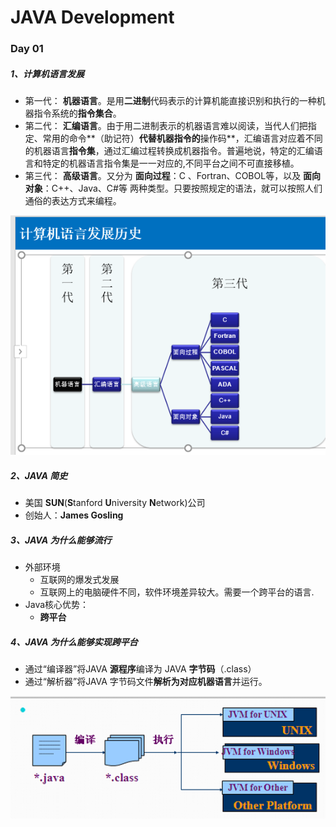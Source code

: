 # JAVA Development 

###   

### Day 01



##### 1、计算机语言发展

- 第一代： **机器语言**。是用**二进制**代码表示的计算机能直接识别和执行的一种机器指令系统的**指令集合**。
- 第二代： **汇编语言**。由于用二进制表示的机器语言难以阅读，当代人们把指定、常用的命令**（助记符）**代替机器指令的**操作码**，汇编语言对应着不同的机器语言**指令集**，通过汇编过程转换成机器指令。普遍地说，特定的汇编语言和特定的机器语言指令集是一一对应的,不同平台之间不可直接移植。
- 第三代： **高级语言**。又分为 **面向过程**：C 、Fortran、COBOL等，以及 **面向对象**：C++、Java、C#等 两种类型。只要按照规定的语法，就可以按照人们通俗的表达方式来编程。

![01](https://github.com/Minyonlew/Java_Backend_Development/blob/master/Day01self_summary/01.png)





##### 2、JAVA 简史

- 美国 **SUN**(**S**tanford **U**niversity **N**etwork)公司
- 创始人：**James Gosling** 





##### 3、JAVA 为什么能够流行

- 外部环境
  - 互联网的爆发式发展
  - 互联网上的电脑硬件不同，软件环境差异较大。需要一个跨平台的语言.
- Java核心优势：
  - **跨平台**



##### 4、JAVA 为什么能够实现跨平台

- 通过“编译器”将JAVA **源程序**编译为 JAVA  **字节码**（.class）
- 通过“解析器”将JAVA 字节码文件**解析为对应机器语言**并运行。

![02](https://github.com/Minyonlew/Java_Backend_Development/blob/master/Day01self_summary/02.png)

